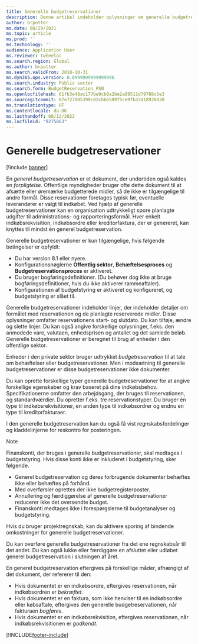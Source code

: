 ```yaml
---
title: Generelle budgetreservationer
description: Denne artikel indeholder oplysninger om generelle budgetreservationer i den offentlige sektor.
author: brpotter
ms.date: 08/29/2021
ms.topic: article
ms.prod: ''
ms.technology: ''
audience: Application User
ms.reviewer: twheeloc
ms.search.region: Global
ms.author: brpotter
ms.search.validFrom: 2018-10-31
ms.dyn365.ops.version: 8.0999999999999996
ms.search.industry: Public sector
ms.search.form: BudgetReservation_PSN
ms.openlocfilehash: 61fb3e48ac177be9cb0a2be2a89511d79788c5e3
ms.sourcegitcommit: 87e727005399c82cbb6509f5ce9fb33d18928d30
ms.translationtype: HT
ms.contentlocale: da-DK
ms.lasthandoff: 08/12/2022
ms.locfileid: "9275863"
---
```

# <a name="general-budget-reservations"></a>Generelle budgetreservationer

[!include [banner](../includes/banner.md)]

En *generel budgetreservation* er et dokument, der undertiden også kaldes en *forpligtelse*. Offentlige myndigheder bruger ofte dette dokument til at afsætte eller øremærke budgetterede midler, så de ikke er tilgængelige til andre formål. Disse reservationer foretages typisk før, eventuelle leverandører er valgt til indkøbet. Ved hjælp af generelle budgetreservationer kan en organisation udtrykkeligt spore planlagte udgifter til administrations- og rapporteringsformål. Hver enkelt indkøbsrekvisition, indkøbsordre eller kreditorfaktura, der er genereret, kan knyttes til mindst én generel budgetreservation.

Generelle budgetreservationer er kun tilgængelige, hvis følgende betingelser er opfyldt:

- Du har version 8.1 eller nyere.
- Konfigurationsnøglerne **Offentlig sektor**, **Behæftelsesproces** og **Budgetreservationsproces** er aktiveret.
- Du bruger bogføringsdefinitioner. (Du behøver dog ikke at bruge bogføringsdefinitioner, hvis du ikke aktiverer rammeaftaler).
- Konfigurationen af budgetstyring er aktiveret og konfigureret, og budgetstyring er slået til.

Generelle budgetreservationer indeholder linjer, der indeholder detaljer om formålet med reservationen og de planlagte reserverede midler. Disse oplysninger omfatter reservationens start- og slutdato. Du kan tilføje, ændre og slette linjer. Du kan også angive forskellige oplysninger, f.eks. den anmodede vare, valutaen, enhedsprisen og antallet og det samlede beløb. Generelle budgetreservationer er beregnet til brug af enheder i den offentlige sektor.

Enheder i den private sektor bruger udtrykket *budgetreservation* til at tale om behæftelser eller budgetreservationer. Men i modsætning til generelle budgetreservationer er disse budgetreservationer ikke dokumenter.

Du kan oprette forskellige typer generelle budgetreservationer for at angive forskellige egenskaber og krav baseret på dine indkøbsbehov. Specifikationerne omfatter den arbejdsgang, der bruges til reservationen, og standardværdier. Du opretter f.eks. tre reservationstyper. Du bruger én type til indkøbsrekvisitioner, en anden type til indkøbsordrer og endnu en type til kreditorfakturaer.

I den generelle budgetreservation kan du også få vist regnskabsfordelinger og kladdelinjerne for reskontro for posteringen.

> [!NOTE]
> Finanskonti, der bruges i generelle budgetreservationer, skal medtages i budgetstyring. Hvis disse konti ikke er inkluderet i budgetstyring, sker følgende. 
>- Generel budgetreservation og deres forbrugende dokumenter behæftes ikke eller behæftes på forhånd. 
>- Med overførsler oprettes der ikke budgetregisterposter. 
>- Annullering og færdiggørelse af generelle budgetreservationer reducerer ikke det oversendte budget.
>- Finanskonti medtages ikke i forespørgslerne til budgetanalyser og budgetstyring.

Hvis du bruger projektregnskab, kan du aktivere sporing af bindende omkostninger for generelle budgetreservationer.

Du kan overføre generelle budgetreservationer fra det ene regnskabsår til det andet. Du kan også lukke eller færdiggøre en afsluttet eller udløbet generel budgetreservation i slutningen af året.

En generel budgetreservation eftergives på forskellige måder, afhængigt af det dokument, der refererer til den:

- Hvis dokumentet er en indkøbsordre, eftergives reservationen, når indkøbsordren er *bekræftet*.
- Hvis dokumentet er en faktura, som ikke henviser til en indkøbsordre eller købsaftale, eftergives den generelle budgetreservationen, når fakturaen *bogføres*.
- Hvis dokumentet er en indkøbsrekvisition, eftergives reservationen, når indkøbsrekvisitionen er *godkendt*.


[!INCLUDE[footer-include](../../includes/footer-banner.md)]
